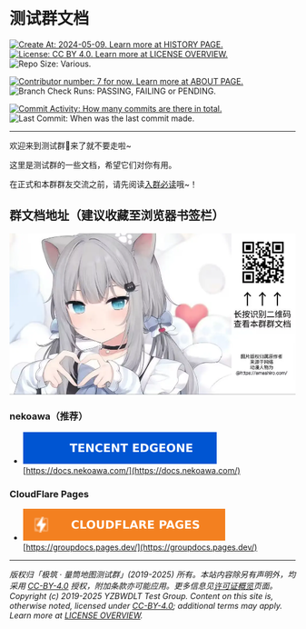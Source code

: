 # 测试群文档

[![Create At: 2024-05-09. Learn more at HISTORY PAGE.](https://img.shields.io/github/created-at/PumpkinJui/groupdocs?style=for-the-badge&logo=github&logoColor=white&color=477DB2)](./docs/about/groupdocs_history.md)
[![License: CC BY 4.0. Learn more at LICENSE OVERVIEW.](https://img.shields.io/github/license/PumpkinJui/groupdocs?style=for-the-badge&logo=creativecommons&logoColor=white&color=477DB2)](./docs/about/license_overview.md)
![Repo Size: Various.](https://img.shields.io/github/repo-size/PumpkinJui/groupdocs?style=for-the-badge&logo=docusaurus&logoColor=white&color=477DB2)

[![Contributor number: 7 for now. Learn more at ABOUT PAGE.](https://img.shields.io/github/contributors-anon/PumpkinJui/groupdocs?style=for-the-badge&logo=qq&logoColor=white)](about/about_groupdocs.md)
![Branch Check Runs: PASSING, FAILING or PENDING.](https://img.shields.io/github/check-runs/PumpkinJui/groupdocs/main?style=for-the-badge&logo=cloudflarepages&logoColor=white)

[![Commit Activity: How many commits are there in total.](https://img.shields.io/github/commit-activity/t/PumpkinJui/groupdocs?style=for-the-badge&color=yellow)](https://github.com/PumpkinJui/groupdocs/commits/main/)
![Last Commit: When was the last commit made.](https://img.shields.io/github/last-commit/PumpkinJui/groupdocs?display_timestamp=author&style=for-the-badge&color=yellow)

---

欢迎来到测试群👋来了就不要走啦~

这里是测试群的一些文档，希望它们对你有用。

在正式和本群群友交流之前，请先阅读[入群必读](./docs/rules/encounter.md)哦~！

## 群文档地址（建议收藏至浏览器书签栏）

![扫码查看群文档](./static/readme.webp)

### nekoawa（推荐）

- [![Deployed with EdgeOne Pages](./static/badges/edgeone.svg)](https://edgeone.ai/)  
  [https://docs.nekoawa.com/](https://docs.nekoawa.com/)

### CloudFlare Pages

- [![Deployed with Cloudflare Pages](./static/badges/cloudflare.svg)](https://pages.cloudflare.com/)  
  [https://groupdocs.pages.dev/](https://groupdocs.pages.dev/)

---

*版权归「极筑 · 量筒地图测试群」(2019-2025) 所有。本站内容除另有声明外，均采用 [CC-BY-4.0](https://creativecommons.org/licenses/by/4.0/deed.zh-hans) 授权，附加条款亦可能应用。更多信息见[许可证概览](./docs/about/license_overview.md)页面。*  
*Copyright (c) 2019-2025 YZBWDLT Test Group. Content on this site is, otherwise noted, licensed under [CC-BY-4.0](https://creativecommons.org/licenses/by/4.0/deed.en); additional terms may apply. Learn more at [LICENSE OVERVIEW](./docs/about/license_overview.md).*
